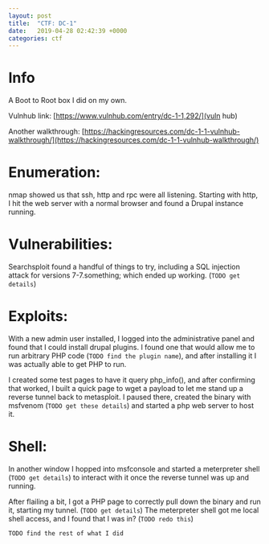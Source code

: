```yaml
---
layout: post
title:  "CTF: DC-1"
date:   2019-04-28 02:42:39 +0000
categories: ctf
---
```

# Info
A Boot to Root box I did on my own.

Vulnhub link: [https://www.vulnhub.com/entry/dc-1-1,292/](vuln hub)

Another walkthrough: [https://hackingresources.com/dc-1-1-vulnhub-walkthrough/](https://hackingresources.com/dc-1-1-vulnhub-walkthrough/)

# Enumeration:
nmap showed us that ssh, http and rpc were all listening. Starting with http, I hit the web server with a normal browser and found a Drupal instance running.

# Vulnerabilities:
Searchsploit found a handful of things to try, including a SQL injection attack for versions 7-7.something; which ended up working. (`TODO get details`)

# Exploits:
With a new admin user installed, I logged into the administrative panel and found that I could install drupal plugins. I found one that would allow me to run arbitrary PHP code (`TODO find the plugin name`), and after installing it I was actually able to get PHP to run.

I created some test pages to have it query php_info(), and after confirming that worked, I built a quick page to wget a payload to let me stand up a reverse tunnel back to metasploit. I paused there, created the binary with msfvenom (`TODO get these details`) and started a php web server to host it.

# Shell:
In another window I hopped into msfconsole and started a meterpreter shell (`TODO get details`) to interact with it once the reverse tunnel was up and running.

After flailing a bit, I got a PHP page to correctly pull down the binary and run it, starting my tunnel. (`TODO get details`) The meterpreter shell got me local shell access, and I found that I was in? (`TODO redo this`)

`TODO find the rest of what I did`
